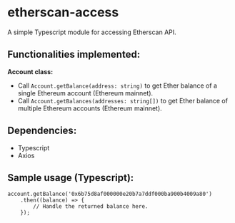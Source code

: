 # etherscan-access
A simple Typescript module for accessing Etherscan API.

Functionalities implemented: 
- 
**Account class:** 
- Call ```Account.getBalance(address: string)``` to get Ether balance of a single Ethereum account (Ethereum mainnet).
- Call ```Account.getBalances(addresses: string[])``` to get Ether balance of multiple Ethereum accounts (Ethereum mainnet).

Dependencies: 
-
- Typescript
- Axios

Sample usage (Typescript): 
-
``` 
account.getBalance('0x6b75d8af000000e20b7a7ddf000ba900b4009a80')
    .then((balance) => {
        // Handle the returned balance here. 
    });
```
